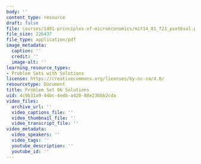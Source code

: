 ```yaml
---
body: ''
content_type: resource
draft: false
file: courses/1401-principles-of-microeconomics/mit14_01_f23_pset6sol.pdf
file_size: 226437
file_type: application/pdf
image_metadata:
  caption: ''
  credit: ''
  image-alt: ''
learning_resource_types:
- Problem Sets with Solutions
license: https://creativecommons.org/licenses/by-nc-sa/4.0/
resourcetype: Document
title: Problem Set 06 Solutions
uid: 4c9b31a9-44bc-4edb-a420-88e23bbb2cda
video_files:
  archive_url: ''
  video_captions_file: ''
  video_thumbnail_file: ''
  video_transcript_file: ''
video_metadata:
  video_speakers: ''
  video_tags: ''
  youtube_description: ''
  youtube_id: ''
---
```

